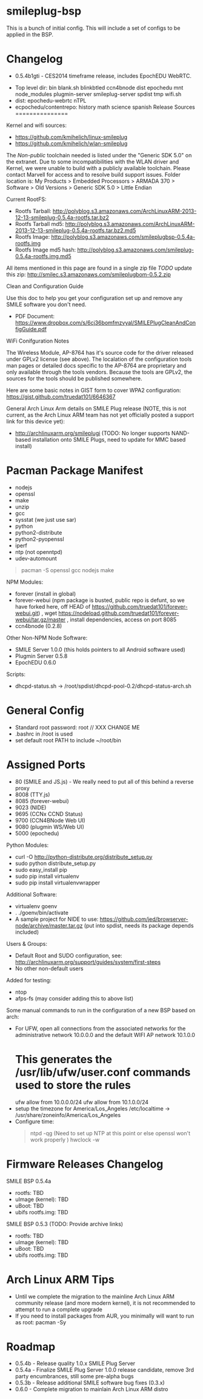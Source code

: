 smileplug-bsp
=============

This is a bunch of initial config.  This will include a set of configs to be applied in the BSP.

Changelog
=========

* 0.5.4b1gti - CES2014 timeframe release, includes EpochEDU WebRTC.  
- Top level dir: bin  blank.sh  blinkbtled  ccn4bnode  dist  epochedu  mnt  node_modules  plugmin-server  smileplug-server  spdist  tmp  wifi.sh
- dist: epochedu-webrtc  nTPL
- ecpochedu/contentrepo: history  math  science  spanish
Release Sources
===============

Kernel and wifi sources:

* https://github.com/kmihelich/linux-smileplug
* https://github.com/kmihelich/wlan-smileplug

The *Non-public* toolchain needed is listed under the "Generic SDK 5.0" on the extranet.  Due to some incompatibilities with the WLAN driver and Kernel, we were unable to build with a publicly available toolchain.  Please contact Marvell for access and to resolve build support issues.  Folder location is: My Products > Embedded Processors > ARMADA 370 > Software > Old Versions > Generic SDK 5.0 > Little Endian

Current RootFS: 

* Rootfs Tarball: http://polyblog.s3.amazonaws.com/ArchLinuxARM-2013-12-13-smileplug-0.5.4a-rootfs.tar.bz2
* Rootfs Tarball md5: http://polyblog.s3.amazonaws.com/ArchLinuxARM-2013-12-13-smileplug-0.5.4a-rootfs.tar.bz2.md5
* Rootfs Image: http://polyblog.s3.amazonaws.com/smileplugbsp-0.5.4a-rootfs.img
* Rootfs Image md5 hash: http://polyblog.s3.amazonaws.com/smileplug-0.5.4a-rootfs.img.md5

All items mentioned in this page are found in a single zip file *TODO* update this zip:
    http://smilec.s3.amazonaws.com/smileplugbom-0.5.2.zip

Clean and Configuration Guide

Use this doc to help you get your configuration set up and remove any SMILE software you don't need.

* PDF Document: https://www.dropbox.com/s/6cj36bomfmzvyal/SMILEPlugCleanAndConfigGuide.pdf

WiFi Conifguration Notes

The Wireless Module, AP-8764 has it's source code for the driver released under GPLv2 license (see above).   The
localation of the configuration tools man pages or detailed docs specific to the AP-8764 are proprietary and only
available through the tools vendors.  Because the tools are GPLv2, the sources for the tools should be published
somewhere.  

Here are some basic notes in GIST form to cover WPA2 configuration: https://gist.github.com/truedat101/6646367


General Arch Linux Arm details on SMILE Plug release (NOTE, this is not current, as the Arch Linux ARM team has not yet officially posted a support link for this device yet):

* http://archlinuxarm.org/smileplugi (TODO: No longer supports NAND-based installation onto SMILE Plugs, need to update for MMC based install)

Pacman Package Manifest
=======================

* nodejs
* openssl
* make
* unzip
* gcc
* sysstat (we just use sar)
* python
* python2-distribute
* python2-pyopenssl
* iperf
* ntp (not openntpd)
* udev-automount

> pacman -S openssl gcc nodejs make

NPM Modules:

* forever (install in global)
* forever-webui (npm package is busted, public repo is defunt, so we have forked here, off HEAD of https://github.com/truedat101/forever-webui.git) ,
  wget  https://nodeload.github.com/truedat101/forever-webui/tar.gz/master , install dependencies, access on port 8085
* ccn4bnode (0.2.8)

Other Non-NPM Node Software:

* SMILE Server 1.0.0 (this holds pointers to all Android software used)
* Plugmin Server 0.5.8
* EpochEDU 0.6.0

Scripts:
* dhcpd-status.sh -> /root/spdist/dhcpd-pool-0.2/dhcpd-status-arch.sh

General Config
==============

* Standard root password: root // XXX CHANGE ME
* .bashrc in /root is used
* set default root PATH to include ~/root/bin


Assigned Ports
==============

* 80 (SMILE and JS.js) - We really need to put all of this behind a reverse proxy
* 8008 (TTY.js)
* 8085 (forever-webui)
* 9023 (NIDE)
* 9695 (CCNx CCND Status)
* 9700 (CCN4BNode Web UI)
* 9080 (plugmin WS/Web UI)
* 5000 (epochedu)

Python Modules:

* curl -O http://python-distribute.org/distribute_setup.py
* sudo python distribute_setup.py
* sudo easy_install pip
* sudo pip install virtualenv
* sudo pip install virtualenvwrapper

Additional Software:

* virtualenv goenv
* . ./goenv/bin/activate
* A sample project for NIDE to use: https://github.com/jed/browserver-node/archive/master.tar.gz
 (put into spdist, needs its package depends included)

Users & Groups:

* Default Root and SUDO configuration, see: http://archlinuxarm.org/support/guides/system/first-steps
* No other non-default users

Added for testing:

* ntop
* afps-fs (may consider adding this to above list)

Some manual commands to run in the configuration of a new BSP based on arch:

* For UFW, open all connections from the associated networks for the administrative 
  network 10.0.0.0 and the default WIFI AP network 10.1.0.0
    # This generates the /usr/lib/ufw/user.conf commands used to store the rules
    ufw allow from 10.0.0.0/24
    ufw allow from 10.1.0.0/24
* setup the timezone for America/Los_Angeles
/etc/localtime -> /usr/share/zoneinfo/America/Los_Angeles
* Configure time: 
    > ntpd -qg (Need to set up NTP at this point or else openssl won't work properly )
    > hwclock -w

Firmware Releases Changelog
===========================

SMILE BSP 0.5.4a
* rootfs: TBD
* uImage (kernel): TBD
* uBoot: TBD
* ubifs rootfs.img: TBD

SMILE BSP 0.5.3 (TODO: Provide archive links)
* rootfs: TBD
* uImage (kernel): TBD
* uBoot: TBD
* ubifs rootfs.img: TBD

Arch Linux ARM Tips
===================

* Until we complete the migration to the mainline Arch Linux ARM community release (and more modern kernel), it is not recommended to attempt to run a complete upgrade
* If you need to install packages from AUR, you minimally will want to run as root: pacman -Sy <package name>

Roadmap
=======

* 0.5.4b - Release quality 1.0.x SMILE Plug Server
* 0.5.4a - Finalize SMILE Plug Server 1.0.0 release candidate, remove 3rd party encumbrances, still some pre-alpha bugs
* 0.5.3b - Release additional SMILE software bug fixes (0.3.x)
* 0.6.0 - Complete migration to mainlain Arch Linux ARM distro
